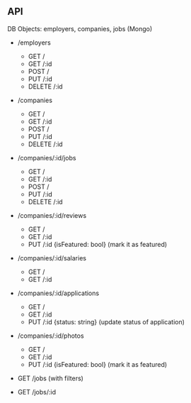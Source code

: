 ## API 
DB Objects: employers, companies, jobs (Mongo)
* /employers
  - GET /
  - GET /:id
  - POST /
  - PUT /:id
  - DELETE /:id

* /companies
  - GET /
  - GET /:id
  - POST /
  - PUT /:id
  - DELETE /:id

* /companies/:id/jobs
  - GET /
  - GET /:id
  - POST /
  - PUT /:id
  - DELETE /:id

* /companies/:id/reviews
  - GET /
  - GET /:id
  - PUT /:id {isFeatured: bool} (mark it as featured)

* /companies/:id/salaries
  - GET /
  - GET /:id

* /companies/:id/applications
  - GET /
  - GET /:id
  - PUT /:id {status: string} (update status of application)

* /companies/:id/photos
  - GET /
  - GET /:id
  - PUT /:id {isFeatured: bool} (mark it as featured)

* GET /jobs (with filters)
* GET /jobs/:id 